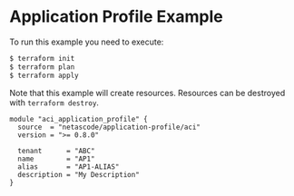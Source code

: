 <!-- BEGIN_TF_DOCS -->
# Application Profile Example

To run this example you need to execute:

```bash
$ terraform init
$ terraform plan
$ terraform apply
```

Note that this example will create resources. Resources can be destroyed with `terraform destroy`.

```hcl
module "aci_application_profile" {
  source  = "netascode/application-profile/aci"
  version = ">= 0.8.0"

  tenant      = "ABC"
  name        = "AP1"
  alias       = "AP1-ALIAS"
  description = "My Description"
}
```
<!-- END_TF_DOCS -->
